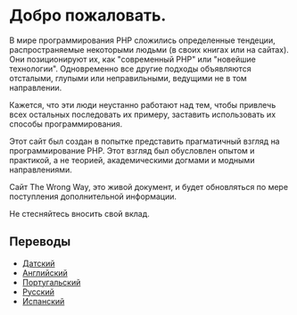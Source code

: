 # Добро пожаловать. #

В мире программирования PHP сложились определенные тендеции, распространяемые некоторыми людьми (в своих книгах или на сайтах). Они позиционируют их, как "современный PHP" или "новейшие технологии". Одновременно все другие подходы объявляются отсталыми, глупыми или неправильными, ведущими не в том направлении.

Кажется, что эти люди неустанно работают над тем, чтобы привлечь всех остальных последовать их примеру, заставить использовать их способы программирования.

Этот сайт был создан в попытке представить прагматичный взгляд на программирование PHP. Этот взгляд был обусловлен опытом и практикой, а не теорией, академическими догмами и модными направлениями.

Сайт The Wrong Way, это живой документ, и будет обновляться по мере поступления дополнительной информации.

Не стесняйтесь вносить свой вклад.

## Переводы ##

* [Датский](http://www.phpthewrongway.com/da/)
* [Английский](http://www.phpthewrongway.com/)
* [Португальский](http://www.phpthewrongway.com/pt_br/)
* [Русский](http://www.phpthewrongway.com/)
* [Испанский](http://www.phpthewrongway.com/es/)
